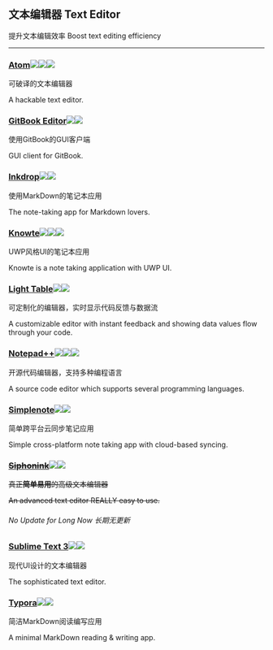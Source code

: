 ## 文本编辑器   Text Editor

提升文本编辑效率   Boost text editing efficiency

---

### [Atom](https://atom.io/)![](/assets/图片2.png)![](/assets/open-source-icon.png)![](/assets/united-states.png)

可破译的文本编辑器

A hackable text editor.

### [GitBook Editor](https://www.gitbook.com/editor)![](/assets/图片2.png)![](/assets/united-states.png)

使用GitBook的GUI客户端

GUI client for GitBook.

### [Inkdrop](https://www.inkdrop.info/)![](/assets/图片2.png)![](/assets/earth-globe.png)

使用MarkDown的笔记本应用

The note-taking app for Markdown lovers.

### [Knowte](http://www.digimezzo.com/content/software/knowte/)![](/assets/图片2.png)![](/assets/open-source-icon.png)![](/assets/earth-globe.png)

UWP风格UI的笔记本应用

Knowte is a note taking application with UWP UI.

### [Light Table](http://lighttable.com/)![](/assets/图片2.png)![](/assets/earth-globe.png)

可定制化的编辑器，实时显示代码反馈与数据流

A customizable editor with instant feedback and showing data values flow through your code.

### [Notepad++](https://notepad-plus-plus.org/)![](/assets/图片2.png)![](/assets/open-source-icon.png)![](/assets/earth-globe.png)

开源代码编辑器，支持多种编程语言

A source code editor which supports several programming languages.

### [Simplenote](https://simplenote.com/)![](/assets/图片2.png)![](/assets/earth-globe.png)

简单跨平台云同步笔记应用

Simple cross-platform note taking app with cloud-based syncing.

### [~~Siphonink~~](http://nullice.com/Gasoft/Siphonink/)![](/assets/图片2.png)![](/assets/china.png)

~~真正**简单易用**的高级文本编辑器~~

~~An advanced text editor REALLY easy to use.~~

###### No Update for Long Now 长期无更新

### [Sublime Text 3](http://www.sublimetext.com/3)![](/assets/earth-globe.png)![](/assets/usb.png)

现代UI设计的文本编辑器

The sophisticated text editor.

### [Typora](https://typora.io/)![](/assets/图片2.png)![](/assets/united-states.png)

简洁MarkDown阅读编写应用

A minimal MarkDown reading & writing app.


